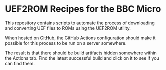 # UEF2ROM Recipes for the BBC Micro

This repository contains scripts to automate the process of downloading and
converting UEF files to ROMs using the UEF2ROM utility.

When hosted on GitHub, the GitHub Actions configuration should make it possible
for this process to be run on a server somewhere.

The result is that there should be build artifacts hidden somewhere within the
Actions tab. Find the latest successful build and click on it to see if you can
find them.

